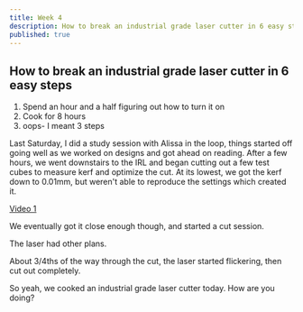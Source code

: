 ```yaml
---
title: Week 4
description: How to break an industrial grade laser cutter in 6 easy steps
published: true
---
```


## How to break an industrial grade laser cutter in 6 easy steps

1. Spend an hour and a half figuring out how to turn it on
2. Cook for 8 hours
3. oops- I meant 3 steps

Last Saturday, I did a study session with Alissa in the loop, things started off going well
as we worked on designs and got ahead on reading. After a few hours, we went downstairs to the IRL
and began cutting out a few test cubes to measure kerf and optimize the cut. At its lowest,
we got the kerf down to 0.01mm, but weren't able to reproduce the settings which created it.

[Video 1](https://photos.app.goo.gl/wo7Ns4ZwysUDQaQw7)

We eventually got it close enough though, and started a cut session.

The laser had other plans.

About 3/4ths of the way through the cut, the laser started flickering, then
cut out completely.

So yeah, we cooked an industrial grade laser cutter today. How are you doing?